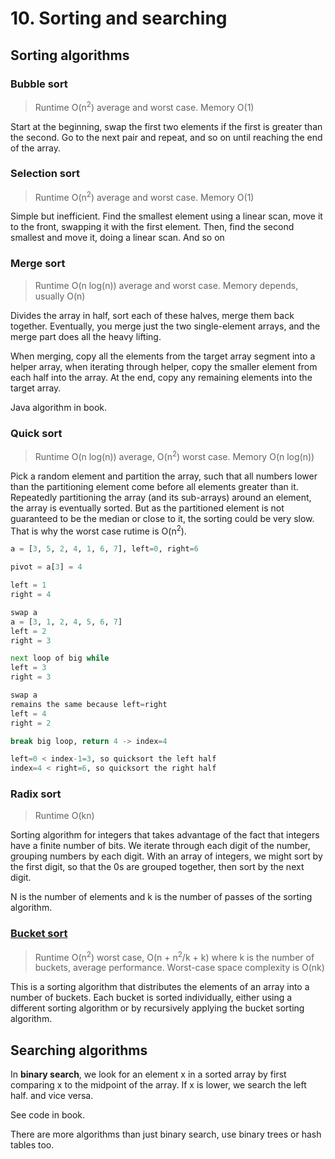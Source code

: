# 10. Sorting and searching

## Sorting algorithms

### Bubble sort

> Runtime O(n<sup>2</sup>) average and worst case. Memory O(1)

Start at the beginning, swap the first two elements if the first is greater than the second. Go to the next pair and repeat, and so on until reaching the end of the array.

### Selection sort

> Runtime O(n<sup>2</sup>) average and worst case. Memory O(1)

Simple but inefficient. Find the smallest element using a linear scan, move it to the front, swapping it with the first element. Then, find the second smallest and move it, doing a linear scan. And so on

### Merge sort

> Runtime O(n log(n)) average and worst case. Memory depends, usually O(n)

Divides the array in half, sort each of these halves, merge them back together. Eventually, you merge just the two single-element arrays, and the merge part does all the heavy lifting.

When merging, copy all the elements from the target array segment into a helper array, when iterating through helper, copy the smaller element from each half into the array. At the end, copy any remaining elements into the target array.

Java algorithm in book.

### Quick sort

> Runtime O(n log(n)) average, O(n<sup>2</sup>) worst case. Memory O(n log(n))

Pick a random element and partition the array, such that all numbers lower than the partitioning element come before all elements greater than it. Repeatedly partitioning the array (and its sub-arrays) around an element, the array is eventually sorted. But as the partitioned element is not guaranteed to be the median or close to it, the sorting could be very slow. That is why the worst case rutime is O(n<sup>2</sup>).


```python
a = [3, 5, 2, 4, 1, 6, 7], left=0, right=6

pivot = a[3] = 4

left = 1
right = 4

swap a
a = [3, 1, 2, 4, 5, 6, 7]
left = 2
right = 3

next loop of big while
left = 3
right = 3

swap a
remains the same because left=right
left = 4
right = 2

break big loop, return 4 -> index=4

left=0 < index-1=3, so quicksort the left half
index=4 < right=6, so quicksort the right half
```

### Radix sort

> Runtime O(kn)

Sorting algorithm for integers that takes advantage of the fact that integers have a finite number of bits. We iterate through each digit of the number, grouping numbers by each digit. With an array of integers, we might sort by the first digit, so that the 0s are grouped together, then sort by the next digit.

N is the number of elements and k is the number of passes of the sorting algorithm.

### [Bucket sort](https://en.wikipedia.org/wiki/Bucket_sort)

> Runtime O(n<sup>2</sup>) worst case, O(n + n<sup>2</sup>/k + k) where k is the number of buckets, average performance. Worst-case space complexity is O(nk)

This is a sorting algorithm that distributes the elements of an array into a number of buckets. Each bucket is sorted individually, either using a different sorting algorithm or by recursively applying the bucket sorting algorithm.

## Searching algorithms

In **binary search**, we look for an element x in a sorted array by first comparing x to the midpoint of the array. If x is lower, we search the left half. and vice versa.

See code in book.

There are more algorithms than just binary search, use binary trees or hash tables too.
